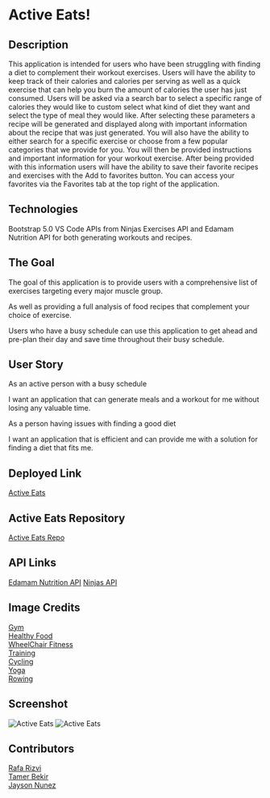 # Active Eats!

## Description
This application is intended for users who have been struggling with finding a diet to complement their workout exercises. Users will have the ability to keep track of their calories and calories per serving as well as a quick exercise that can help you burn the amount of calories the user has just consumed. Users will be asked via a search bar to select a specific range of calories they would like to custom select what kind of diet they want and select the type of meal they would like. After selecting these parameters a recipe will be generated and displayed along with important information about the recipe that was just generated. You will also have the ability to either search for a specific exercise or choose from a few popular categories that we provide for you. You will then be provided instructions and important information for your workout exercise. After being provided with this information users will have the ability to save their favorite recipes and exercises with the Add to favorites button. You can access your favorites via the Favorites tab at the top right of the application.

## Technologies
Bootstrap 5.0
VS Code
APIs from Ninjas Exercises API and Edamam Nutrition API for both generating workouts and recipes.
 
##  The Goal
The goal of this application is to provide users with a comprehensive list of exercises targeting every major muscle group.

As well as providing a full analysis of food recipes that complement your choice of exercise.

Users who have a busy schedule can use this application to get ahead and pre-plan their day and save time throughout their busy schedule.

##  User Story 
As an active person with a busy schedule

I want an application that can generate meals and a workout for me without losing any valuable time.

As a person having issues with finding a good diet

I want an application that is efficient and can provide me with a solution for finding a diet that fits me.

##  Deployed Link 
<a href="https://tamerbekir.github.io/active-eats/">Active Eats</a>

##  Active Eats Repository
<a href="https://github.com/Tamerbekir/active-eats">Active Eats Repo</a>


## API Links
<a href="https://developer.edamam.com/edamam-nutrition-api">Edamam Nutrition API</a>
<a href="https://api-ninjas.com/api/exercises">Ninjas API</a>


##  Image Credits

<a href="https://www.freepik.com/photos/gym-wallpaper">Gym</a> <br>
<a href="https://www.prevention.com/food-nutrition/healthy-eating/g33416014/heart-healthy-food-wd">Healthy Food</a><br>
<a href="https://mainafinance.medium.com/unlock-your-full-potential-10-best-wheelchair-exercises-for-a-strong-and-fit-body-5b3608ad8654<">WheelChair Fitness</a><br>
<a href="https://www.menshealth.com/fitness/a19530279/resistance-training-to-build-muscle/">Training</a><br>
<a href="https://www.menshealth.com/uk/health/a39726399/cyclists-live-longer-study/">Cycling</a><br>
<a href="https://www.pexels.com/search/yoga/">Yoga</a><br>
<a href="https://www.menshealth.com/uk/fitness/a758565/this-20-minute-rowing-workout-strips-fat-and-builds-lean-muscle/">Rowing</a><br>


##  Screenshot
![Active Eats](assets/images/screen-shot-active-eats-homepage.jpg)
![Active Eats](assets/images/screencapture-tamerbekir-github-io-active-eats-Favs-html-2024-02-05-19_44_52.png)


## Contributors
<a href="https://github.com/rafarizvi">Rafa Rizvi</a><br>
<a href="https://github.com/Tamerbekir">Tamer Bekir</a><br>
<a href="https://github.com/JaysonNunez1">Jayson Nunez</a><br>





